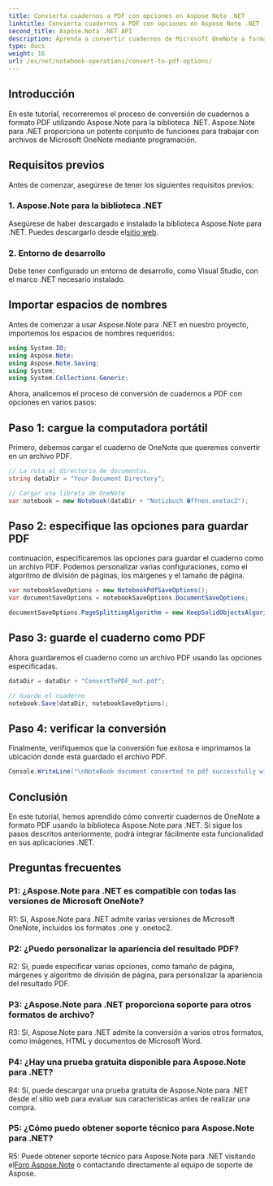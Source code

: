 ```yaml
---
title: Convierta cuadernos a PDF con opciones en Aspose Note .NET
linktitle: Convierta cuadernos a PDF con opciones en Aspose Note .NET
second_title: Aspose.Nota .NET API
description: Aprenda a convertir cuadernos de Microsoft OneNote a formato PDF utilizando la biblioteca Aspose.Note para .NET con opciones personalizables.
type: docs
weight: 16
url: /es/net/notebook-operations/convert-to-pdf-options/
---
```

## Introducción

En este tutorial, recorreremos el proceso de conversión de cuadernos a formato PDF utilizando Aspose.Note para la biblioteca .NET. Aspose.Note para .NET proporciona un potente conjunto de funciones para trabajar con archivos de Microsoft OneNote mediante programación.

## Requisitos previos

Antes de comenzar, asegúrese de tener los siguientes requisitos previos:

### 1. Aspose.Note para la biblioteca .NET
 Asegúrese de haber descargado e instalado la biblioteca Aspose.Note para .NET. Puedes descargarlo desde el[sitio web](https://releases.aspose.com/note/net/).

### 2. Entorno de desarrollo
Debe tener configurado un entorno de desarrollo, como Visual Studio, con el marco .NET necesario instalado.

## Importar espacios de nombres

Antes de comenzar a usar Aspose.Note para .NET en nuestro proyecto, importemos los espacios de nombres requeridos:

```csharp
using System.IO;
using Aspose.Note;
using Aspose.Note.Saving;
using System;
using System.Collections.Generic;
```

Ahora, analicemos el proceso de conversión de cuadernos a PDF con opciones en varios pasos:

## Paso 1: cargue la computadora portátil

Primero, debemos cargar el cuaderno de OneNote que queremos convertir en un archivo PDF.

```csharp
// La ruta al directorio de documentos.
string dataDir = "Your Document Directory";

// Cargar una libreta de OneNote
var notebook = new Notebook(dataDir + "Notizbuch �ffnen.onetoc2");
```

## Paso 2: especifique las opciones para guardar PDF

continuación, especificaremos las opciones para guardar el cuaderno como un archivo PDF. Podemos personalizar varias configuraciones, como el algoritmo de división de páginas, los márgenes y el tamaño de página.

```csharp
var notebookSaveOptions = new NotebookPdfSaveOptions();
var documentSaveOptions = notebookSaveOptions.DocumentSaveOptions;

documentSaveOptions.PageSplittingAlgorithm = new KeepSolidObjectsAlgorithm();
```

## Paso 3: guarde el cuaderno como PDF

Ahora guardaremos el cuaderno como un archivo PDF usando las opciones especificadas.

```csharp
dataDir = dataDir + "ConvertToPDF_out.pdf";

// Guarde el cuaderno
notebook.Save(dataDir, notebookSaveOptions);
```

## Paso 4: verificar la conversión

Finalmente, verifiquemos que la conversión fue exitosa e imprimamos la ubicación donde está guardado el archivo PDF.

```csharp
Console.WriteLine("\nNoteBook document converted to pdf successfully with save options.\nFile saved at " + dataDir);
```

## Conclusión

En este tutorial, hemos aprendido cómo convertir cuadernos de OneNote a formato PDF usando la biblioteca Aspose.Note para .NET. Si sigue los pasos descritos anteriormente, podrá integrar fácilmente esta funcionalidad en sus aplicaciones .NET.

## Preguntas frecuentes

### P1: ¿Aspose.Note para .NET es compatible con todas las versiones de Microsoft OneNote?

R1: Sí, Aspose.Note para .NET admite varias versiones de Microsoft OneNote, incluidos los formatos .one y .onetoc2.

### P2: ¿Puedo personalizar la apariencia del resultado PDF?

R2: Sí, puede especificar varias opciones, como tamaño de página, márgenes y algoritmo de división de página, para personalizar la apariencia del resultado PDF.

### P3: ¿Aspose.Note para .NET proporciona soporte para otros formatos de archivo?

R3: Sí, Aspose.Note para .NET admite la conversión a varios otros formatos, como imágenes, HTML y documentos de Microsoft Word.

### P4: ¿Hay una prueba gratuita disponible para Aspose.Note para .NET?

R4: Sí, puede descargar una prueba gratuita de Aspose.Note para .NET desde el sitio web para evaluar sus características antes de realizar una compra.

### P5: ¿Cómo puedo obtener soporte técnico para Aspose.Note para .NET?

 R5: Puede obtener soporte técnico para Aspose.Note para .NET visitando el[Foro Aspose.Note](https://forum.aspose.com/c/note/28) o contactando directamente al equipo de soporte de Aspose.